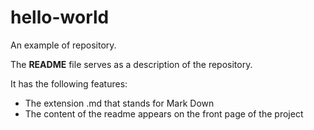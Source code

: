 # hello-world
An example of repository.

The **README** file serves as a description of the repository.

It has the following features:
- The extension .md that stands for Mark Down 
- The content of the readme appears on the front page of the project




